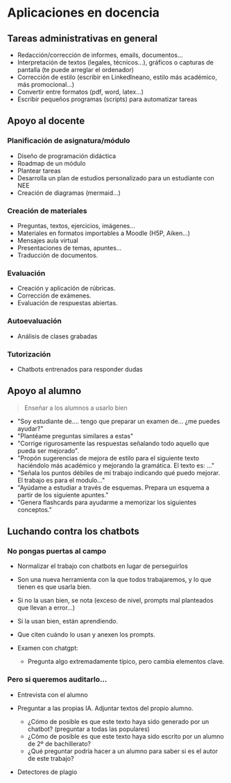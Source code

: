 # Aplicaciones en docencia

## Tareas administrativas en general

- Redacción/corrección de informes, emails, documentos...
- Interpretación de textos (legales, técnicos...), gráficos o capturas de pantalla (te puede arreglar el ordenador)
- Corrección de estilo (escribir en LinkedIneano, estilo más académico, más promocional...)
- Convertir entre formatos (pdf, word, latex...) 
- Escribir pequeños programas (scripts) para automatizar tareas

## Apoyo al docente

### Planificación de asignatura/módulo
- Diseño de programación didáctica
- Roadmap de un módulo
- Plantear tareas
- Desarrolla un plan de estudios personalizado para un estudiante con NEE
- Creación de diagramas (mermaid...)

### Creación de materiales
- Preguntas, textos, ejercicios, imágenes…
- Materiales en formatos importables a Moodle (H5P, Aiken...)
- Mensajes aula virtual
- Presentaciones de temas, apuntes... 
- Traducción de documentos.


### Evaluación
- Creación y aplicación de rúbricas.
- Corrección de exámenes.
- Evaluación de respuestas abiertas.

### Autoevaluación
- Análisis de clases grabadas

### Tutorización
- Chatbots entrenados para responder dudas


## Apoyo al alumno

> Enseñar a los alumnos a usarlo bien

- "Soy estudiante de.... tengo que preparar un examen de... ¿me puedes ayudar?"
- "Plantéame preguntas similares a estas"
- "Corrige rigurosamente las respuestas señalando todo aquello que pueda ser mejorado".
- "Propón sugerencias de mejora de estilo para el siguiente texto haciéndolo más académico y mejorando la gramática. El texto es: ..."
- "Señala los puntos débiles de mi trabajo indicando qué puedo mejorar. El trabajo es para el modulo..."
- "Ayúdame a estudiar a través de esquemas. Prepara un esquema a partir de los siguiente apuntes."
- "Genera flashcards para ayudarme a memorizar los siguientes conceptos."



## Luchando contra los chatbots

### No pongas puertas al campo

- Normalizar el trabajo con chatbots en lugar de perseguirlos
- Son una nueva herramienta con la que todos trabajaremos, y lo que tienen es que usarla bien.
- Si no la usan bien, se nota (exceso de nivel, prompts mal planteados que llevan a error...)
- Si la usan bien, están aprendiendo.
- Que citen cuándo lo usan y anexen los prompts.


- Examen con chatgpt:
    - Pregunta algo extremadamente típico, pero cambia elementos clave.



### Pero si queremos auditarlo...

- Entrevista con el alumno

- Preguntar a las propias IA. Adjuntar textos del propio alumno.
    - ¿Cómo de posible es que este texto haya sido generado por un chatbot? (preguntar a todas las populares)
    - ¿Cómo de posible es que este texto haya sido escrito por un alumno de 2º de bachillerato?
    - ¿Qué preguntar podría hacer a un alumno para saber si es el autor de este trabajo?

- Detectores de plagio



